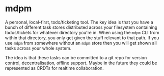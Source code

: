 # mdpm

A personal, local-first, todo/ticketing tool. The key idea is that you have a bunch of
different task stores distributed across your filesystem containing todos/tickets for
whatever directory you're in. When using the `mdpm` CLI from within that directory, you
only get given the stuff relevant to that path. If you use `mdpm` from somewhere without
an `mdpm` store then you will get shown all tasks across your whole system.

The idea is that these tasks can be committed to a git repo for version control,
decentralisation, offline support. Maybe in the future they could be represented as
CRDTs for realtime collaboration.
